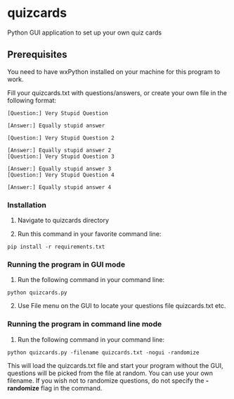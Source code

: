 # quizcards
Python GUI application to set up your own quiz cards

## Prerequisites 

You need to have wxPython installed on your machine for this program to work.

Fill your quizcards.txt with questions/answers, or create your own file in the following format:

```
[Question:] Very Stupid Question

[Answer:] Equally stupid answer

[Question:] Very Stupid Question 2

[Answer:] Equally stupid answer 2
[Question:] Very Stupid Question 3

[Answer:] Equally stupid answer 3
[Question:] Very Stupid Question 4

[Answer:] Equally stupid answer 4
```

### Installation

1. Navigate to quizcards directory

2. Run this command in your favorite command line:

```
pip install -r requirements.txt
```

### Running the program in GUI mode

1. Run the following command in your command line:

```
python quizcards.py 
```

2. Use File menu on the GUI to locate your questions file quizcards.txt etc.

### Running the program in command line mode

1. Run the following command in your command line:

```
python quizcards.py -filename quizcards.txt -nogui -randomize
```
This will load the quizcards.txt file and start your program without the GUI, questions will be picked from the file at random. You can use your own filename. If you wish not to randomize questions, do not specify the  **-randomize** flag in the command. 